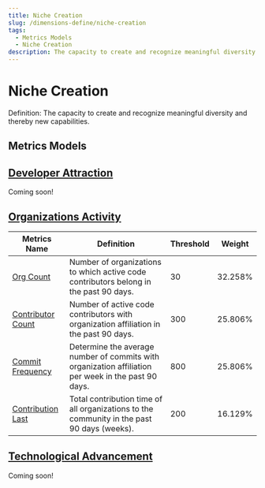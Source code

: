 ```yaml
---
title: Niche Creation
slug: /dimensions-define/niche-creation
tags:
  - Metrics Models
  - Niche Creation
description: The capacity to create and recognize meaningful diversity and thereby new capabilities.
---
```


# Niche Creation

Definition: The capacity to create and recognize meaningful diversity and thereby new capabilities.

## Metrics Models

## [Developer Attraction](./ecological-diversity/developer-attraction.md#developer-attraction)

Coming soon!

## [Organizations Activity](./ecological-diversity/organization-activity.md#organizations-activity)

Metrics Name | Definition | Threshold | Weight
--- | --- | --- | ---
[Org Count](./ecological-diversity/organization-activity.md#org-count) | Number of organizations to which active code contributors belong in the past 90 days. | 30 | 32.258%
[Contributor Count](./ecological-diversity/organization-activity.md#contributor-count) | Number of active code contributors with organization affiliation in the past 90 days. | 300 | 25.806%
[Commit Frequency](./ecological-diversity/organization-activity.md#commit-frequency) | Determine the average number of commits with organization affiliation per week in the past 90 days. | 800 | 25.806%
[Contribution Last](./ecological-diversity/organization-activity.md#contribution-last) | Total contribution time of all organizations to the community in the past 90 days (weeks). | 200 | 16.129%


## [Technological Advancement](./technological-advancement.md#technological-advancement)

Coming soon!
